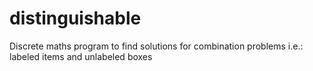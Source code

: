 # distinguishable
Discrete maths program to find solutions for combination problems i.e.: labeled items and unlabeled boxes
